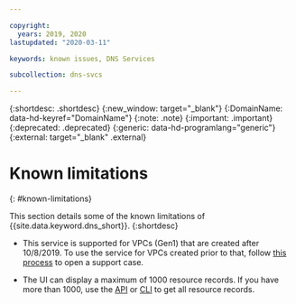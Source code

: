 ```yaml
---

copyright:
  years: 2019, 2020
lastupdated: "2020-03-11"

keywords: known issues, DNS Services

subcollection: dns-svcs

---
```


{:shortdesc: .shortdesc}
{:new_window: target="_blank"}
{:DomainName: data-hd-keyref="DomainName"}
{:note: .note}
{:important: .important}
{:deprecated: .deprecated}
{:generic: data-hd-programlang="generic"}
{:external: target="_blank" .external}

# Known limitations
{: #known-limitations}

This section details some of the known limitations of {{site.data.keyword.dns_short}}.
{:shortdesc}

 * This service is supported for VPCs (Gen1) that are created after 10/8/2019. To use the service for VPCs created prior to that, follow [this process](https://www.ibm.com/support/pages/node/1086243) to open a support case.

 * The UI can display a maximum of 1000 resource records. If you have more than 1000, use the [API](https://{DomainName}/apidocs/dns-svcs/records) or [CLI](/docs/dns-svcs?topic=dns-svcs-cli-plugin-dns-services-cli-commands#list-resource-record) to get all resource records.
